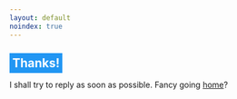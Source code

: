 ```yaml
---
layout: default
noindex: true
---
```


<h2><a name="title" href="#title" style="color: inherit; text-decoration: inherit; background-color: #2196F3; color:white; padding: 5px;">Thanks!</a></h2>

I shall try to reply as soon as possible. Fancy going [home](/)?
